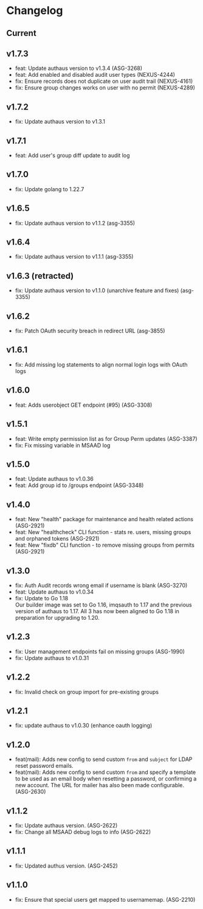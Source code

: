 # Changelog

## Current

## v1.7.3

* feat: Update authaus version to v1.3.4 (ASG-3268)
* feat: Add enabled and disabled audit user types (NEXUS-4244)
* fix: Ensure records does not duplicate on user audit trail (NEXUS-4161)
* fix: Ensure group changes works on user with no permit (NEXUS-4289)

## v1.7.2

* fix: Update authaus version to v1.3.1

## v1.7.1

* feat: Add user's group diff update to audit log 

## v1.7.0

* fix: Update golang to 1.22.7

## v1.6.5

* fix: Update authaus version to v1.1.2 (asg-3355)

## v1.6.4

* fix: Update authaus version to v1.1.1 (asg-3355)

## v1.6.3 (retracted)

* fix: Update authaus version to v1.1.0 (unarchive feature and fixes) (asg-3355)

## v1.6.2

* fix: Patch OAuth security breach in redirect URL (asg-3855)

## v1.6.1

* fix: Add missing log statements to align normal login logs with OAuth logs 

## v1.6.0

* feat: Adds userobject GET endpoint (#95) (ASG-3308)

## v1.5.1

* feat: Write empty permission list as <none> for Group Perm updates (ASG-3387)
* fix: Fix missing variable in MSAAD log

## v1.5.0

* feat: Update authaus to v1.0.36
* feat: Add group id to /groups endpoint (ASG-3348)

## v1.4.0

* feat: New "health" package for maintenance and health related actions (ASG-2921)
* feat: New "healthcheck" CLI function - stats re. users, missing groups and 
orphaned tokens (ASG-2921)
* feat: New "fixdb" CLI function - to remove missing groups from permits (ASG-2921)

## v1.3.0

* fix: Auth Audit records wrong email if username is blank (ASG-3270) 
* feat: Update authaus to v1.0.34
* fix: Update to Go 1.18  
Our builder image was set to Go 1.16, imqsauth to 1.17 and the previous version
of authaus to 1.17. All 3 has now been aligned to Go 1.18 in preparation for
upgrading to 1.20.

## v1.2.3

* fix: User management endpoints fail on missing groups (ASG-1990)
* fix: Update authaus to v1.0.31

## v1.2.2

* fix: Invalid check on group import for pre-existing groups

## v1.2.1

* fix: update authaus to v1.0.30 (enhance oauth logging)

## v1.2.0

* feat(mail): Adds new config to send custom `from` and `subject` for LDAP reset
password emails.
* feat(mail): Adds new config to send custom `from` and specify a template to be
used as an email body when resetting a password, or confirming a new account.
The URL for mailer has also been made configurable. (ASG-2630)

## v1.1.2

* fix: Update authaus version. (ASG-2622)
* fix: Change all MSAAD debug logs to info (ASG-2622) 

## v1.1.1

* fix: Updated authus version. (ASG-2452) 

## v1.1.0

* fix: Ensure that special users get mapped to usernamemap. (ASG-2210)
